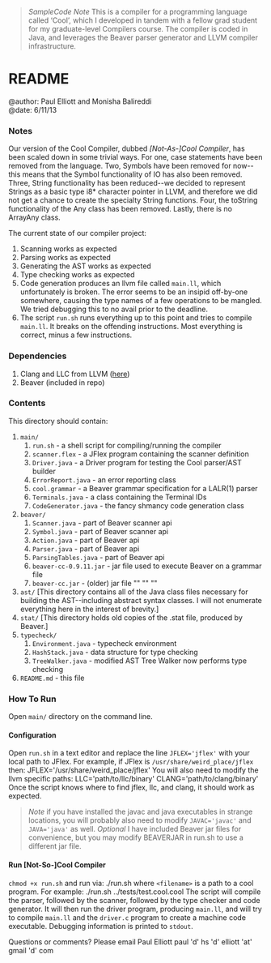 <blockquote>
  <p><em>SampleCode Note</em>
  This is a compiler for a programming language called ‘Cool’,
  which I developed in tandem with a fellow grad student
  for my graduate-level Compilers course. The compiler
  is coded in Java, and leverages the Beaver parser generator
  and LLVM compiler infrastructure.</p>
</blockquote>

<h1>README</h1>

<p>@author: Paul Elliott and Monisha Balireddi <br>
@date: 6/11/13</p>

<h3>Notes</h3>

<p>Our version of the Cool Compiler, dubbed <em>[Not-As-]Cool Compiler</em>,
has been scaled down in some trivial ways.  For one,
case statements have been removed from the language.
Two, Symbols have been removed for now--this means that
the Symbol functionality of IO has also been removed.
Three, String functionality has been reduced--we decided
to represent Strings as a basic type i8* character pointer in LLVM,
and therefore we did not get a chance to create the specialty String functions.
Four, the toString functionality of the Any class has been removed.
Lastly, there is no ArrayAny class.</p>

<p>The current state of our compiler project:</p>

<ol>
<li>Scanning works as expected</li>
<li>Parsing works as expected</li>
<li>Generating the AST works as expected</li>
<li>Type checking works as expected</li>
<li>Code generation produces an llvm file called <code>main.ll</code>,
which unfortunately is broken.  The error seems to be
an insipid off-by-one somewhere, causing the type
names of a few operations to be mangled. We tried
debugging this to no avail prior to the deadline.</li>
<li>The script <code>run.sh</code> runs everything up to this point
and tries to compile <code>main.ll</code>. It breaks on the offending
instructions.  Most everything is correct, minus a few instructions.</li>
</ol>

<h3>Dependencies</h3>

<ol>
<li>Clang and LLC from LLVM (<a href="http://llvm.org/ llvm">here</a>)</li>
<li>Beaver (included in repo)</li>
</ol>

<h3>Contents</h3>

<p>This directory should contain:</p>

<ol>
<li><code>main/</code>
<ol>
<li><code>run.sh</code> - a shell script for compiling/running the compiler</li>
<li><code>scanner.flex</code> - a JFlex program containing the scanner definition</li>
<li><code>Driver.java</code> - a Driver program for testing the Cool parser/AST builder</li>
<li><code>ErrorReport.java</code> - an error reporting class</li>
<li><code>cool.grammar</code> - a Beaver grammar specification for a LALR(1) parser</li>
<li><code>Terminals.java</code> - a class containing the Terminal IDs</li>
<li><code>CodeGenerator.java</code> - the fancy shmancy code generation class</li>
</ol></li>
<li><code>beaver/</code>
<ol>
<li><code>Scanner.java</code> - part of Beaver scanner api</li>
<li><code>Symbol.java</code> - part of Beaver scanner api</li>
<li><code>Action.java</code> - part of Beaver api</li>
<li><code>Parser.java</code> - part of Beaver api</li>
<li><code>ParsingTables.java</code> - part of Beaver api</li>
<li><code>beaver-cc-0.9.11.jar</code> - jar file used to execute Beaver on a grammar file</li>
<li><code>beaver-cc.jar</code> - (older) jar file "" "" ""</li>
</ol></li>
<li><code>ast/</code>
[This directory contains all of the Java class files necessary
 for building the AST--including abstract syntax classes. 
 I will not enumerate everything here in the interest of brevity.]</li>
<li><code>stat/</code>
[This directory holds old copies of the .stat file, produced by Beaver.]</li>
<li><code>typecheck/</code>
<ol>
<li><code>Environment.java</code> - typecheck environment</li>
<li><code>HashStack.java</code> - data structure for type checking</li>
<li><code>TreeWalker.java</code> - modified AST Tree Walker now performs type checking</li>
</ol></li>
<li><code>README.md</code> - this file</li>
</ol>

<h3>How To Run</h3>

<p>Open <code>main/</code> directory on the command line.</p>

<h4>Configuration</h4>

<p>Open <code>run.sh</code> in a text editor and replace the line <code>JFLEX='jflex'</code> with your
local path to JFlex. For example, if JFlex is <code>/usr/share/weird_place/jflex</code> then:
    JFLEX='/usr/share/weird_place/jflex'
You will also need to modify the llvm specific paths:
    LLC='path/to/llc/binary'
    CLANG='path/to/clang/binary'
Once the script knows where to find jflex, llc, and clang,
it should work as expected.</p>

<blockquote>
  <p><em>Note</em> if you have installed the javac and java executables in strange locations,
  you will probably also need to modify <code>JAVAC='javac'</code> and <code>JAVA='java'</code> as well.
  <em>Optional</em> I have included Beaver jar files for convenience, but you 
  may modify BEAVERJAR in run.sh to use a different jar file.</p>
</blockquote>

<h4>Run [Not-So-]Cool Compiler</h4>

<p><code>chmod +x run.sh</code> and run via:
    ./run.sh <filename>
where <code>&lt;filename&gt;</code> is a path to a cool program. For example:
    ./run.sh ../tests/test.cool.cool
The script will compile the parser, followed by the scanner,
followed by the type checker and code generator.
It will then run the driver program, producing <code>main.ll</code>,
and will try to compile <code>main.ll</code> and the <code>driver.c</code> program
to create a machine code executable.
Debugging information is printed to <code>stdout</code>.</p>

<p>Questions or comments? Please email Paul Elliott paul 'd' hs 'd' elliott 'at' gmail 'd' com</p>
